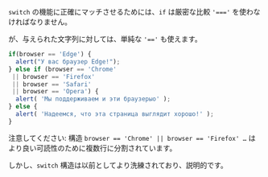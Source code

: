 `switch` の機能に正確にマッチさせるためには、`if` は厳密な比較 `'==='` を使わなければなりません。

が、与えられた文字列に対しては、単純な `'=='` も使えます。

```js no-beautify
if(browser == 'Edge') {
  alert("У вас браузер Edge!");
} else if (browser == 'Chrome'
 || browser == 'Firefox'
 || browser == 'Safari'
 || browser == 'Opera') {
  alert( 'Мы поддерживаем и эти браузерыo' );
} else {
  alert( 'Надеемся, что эта страница выглядит хорошо!' );
}
```

注意してください: 構造 `browser == 'Chrome' || browser == 'Firefox' …` はより良い可読性のために複数行に分割されています。

しかし、`switch` 構造は以前としてより洗練されており、説明的です。
